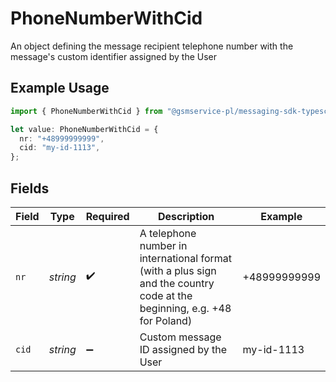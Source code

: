 # PhoneNumberWithCid

An object defining the message recipient telephone number with the message's custom identifier assigned by the User

## Example Usage

```typescript
import { PhoneNumberWithCid } from "@gsmservice-pl/messaging-sdk-typescript/models/components";

let value: PhoneNumberWithCid = {
  nr: "+48999999999",
  cid: "my-id-1113",
};
```

## Fields

| Field                                                                                                                    | Type                                                                                                                     | Required                                                                                                                 | Description                                                                                                              | Example                                                                                                                  |
| ------------------------------------------------------------------------------------------------------------------------ | ------------------------------------------------------------------------------------------------------------------------ | ------------------------------------------------------------------------------------------------------------------------ | ------------------------------------------------------------------------------------------------------------------------ | ------------------------------------------------------------------------------------------------------------------------ |
| `nr`                                                                                                                     | *string*                                                                                                                 | :heavy_check_mark:                                                                                                       | A telephone number in international format (with a plus sign and the country code at the beginning, e.g. +48 for Poland) | +48999999999                                                                                                             |
| `cid`                                                                                                                    | *string*                                                                                                                 | :heavy_minus_sign:                                                                                                       | Custom message ID assigned by the User                                                                                   | my-id-1113                                                                                                               |